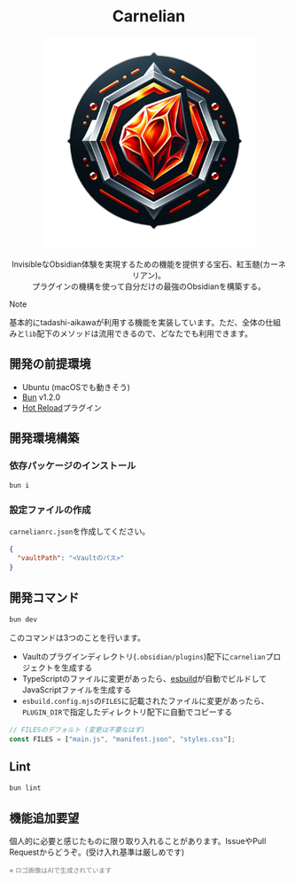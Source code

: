 <div align="center">
    <h1>Carnelian</h1>
    <img src="./logo.png" width="384" />
    <p>
      <div>InvisibleなObsidian体験を実現するための機能を提供する宝石、紅玉髄(カーネリアン)。</div>
      <div>プラグインの機構を使って自分だけの最強のObsidianを構築する。</div>
    </p>
</div>

> [!NOTE]
> 基本的にtadashi-aikawaが利用する機能を実装しています。ただ、全体の仕組みと`lib`配下のメソッドは流用できるので、どなたでも利用できます。

## 開発の前提環境

- Ubuntu (macOSでも動きそう)
- [Bun] v1.2.0
- [Hot Reload]プラグイン

## 開発環境構築

### 依存パッケージのインストール

```bash
bun i
```

### 設定ファイルの作成

`carnelianrc.json`を作成してください。

```json
{
  "vaultPath": "<Vaultのパス>"
}
```

## 開発コマンド

```bash
bun dev
```

このコマンドは3つのことを行います。

- Vaultのプラグインディレクトリ(`.obsidian/plugins`)配下に`carnelian`プロジェクトを生成する
- TypeScriptのファイルに変更があったら、[esbuild]が自動でビルドしてJavaScriptファイルを生成する
- `esbuild.config.mjs`の`FILES`に記載されたファイルに変更があったら、`PLUGIN_DIR`で指定したディレクトリ配下に自動でコピーする

```typescript
// FILESのデフォルト (変更は不要なはず)
const FILES = ["main.js", "manifest.json", "styles.css"];
```

## Lint

```bash
bun lint
```

## 機能追加要望

個人的に必要と感じたものに限り取り入れることがあります。IssueやPull Requestからどうぞ。(受け入れ基準は厳しめです)

[Bun]: https://bun.sh/
[esbuild]: https://esbuild.github.io/
[Hot Reload]: https://github.com/pjeby/hot-reload

<small style="color: gray">※ ロゴ画像はAIで生成されています</small>

